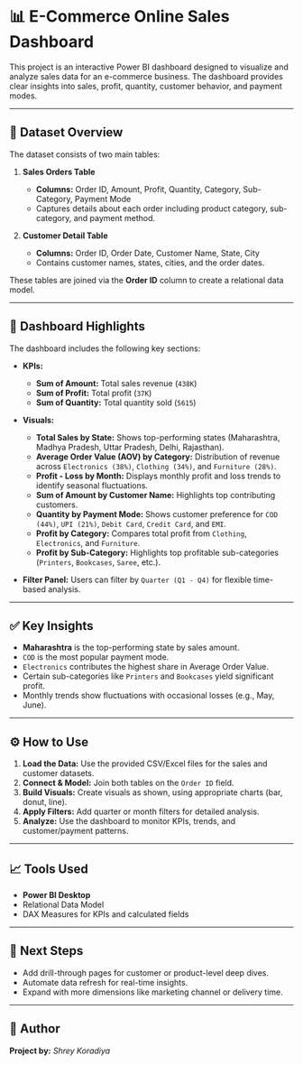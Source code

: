 
# 📊 E-Commerce Online Sales Dashboard

This project is an interactive Power BI dashboard designed to visualize and analyze sales data for an e-commerce business. The dashboard provides clear insights into sales, profit, quantity, customer behavior, and payment modes.

---

## 📁 **Dataset Overview**

The dataset consists of two main tables:
1. **Sales Orders Table**
   - **Columns:** Order ID, Amount, Profit, Quantity, Category, Sub-Category, Payment Mode
   - Captures details about each order including product category, sub-category, and payment method.

2. **Customer Detail Table**
   - **Columns:** Order ID, Order Date, Customer Name, State, City
   - Contains customer names, states, cities, and the order dates.

These tables are joined via the **Order ID** column to create a relational data model.

---

## 📌 **Dashboard Highlights**

The dashboard includes the following key sections:

- **KPIs:**  
  - **Sum of Amount:** Total sales revenue (`438K`)
  - **Sum of Profit:** Total profit (`37K`)
  - **Sum of Quantity:** Total quantity sold (`5615`)

- **Visuals:**
  - **Total Sales by State:** Shows top-performing states (Maharashtra, Madhya Pradesh, Uttar Pradesh, Delhi, Rajasthan).
  - **Average Order Value (AOV) by Category:** Distribution of revenue across `Electronics (38%)`, `Clothing (34%)`, and `Furniture (28%)`.
  - **Profit - Loss by Month:** Displays monthly profit and loss trends to identify seasonal fluctuations.
  - **Sum of Amount by Customer Name:** Highlights top contributing customers.
  - **Quantity by Payment Mode:** Shows customer preference for `COD (44%)`, `UPI (21%)`, `Debit Card`, `Credit Card`, and `EMI`.
  - **Profit by Category:** Compares total profit from `Clothing`, `Electronics`, and `Furniture`.
  - **Profit by Sub-Category:** Highlights top profitable sub-categories (`Printers`, `Bookcases`, `Saree`, etc.).

- **Filter Panel:** Users can filter by `Quarter (Q1 - Q4)` for flexible time-based analysis.

---

## ✅ **Key Insights**

- **Maharashtra** is the top-performing state by sales amount.
- `COD` is the most popular payment mode.
- `Electronics` contributes the highest share in Average Order Value.
- Certain sub-categories like `Printers` and `Bookcases` yield significant profit.
- Monthly trends show fluctuations with occasional losses (e.g., May, June).

---

## ⚙️ **How to Use**

1. **Load the Data:** Use the provided CSV/Excel files for the sales and customer datasets.
2. **Connect & Model:** Join both tables on the `Order ID` field.
3. **Build Visuals:** Create visuals as shown, using appropriate charts (bar, donut, line).
4. **Apply Filters:** Add quarter or month filters for detailed analysis.
5. **Analyze:** Use the dashboard to monitor KPIs, trends, and customer/payment patterns.

---

## 📈 **Tools Used**

- **Power BI Desktop**
- Relational Data Model
- DAX Measures for KPIs and calculated fields

---

## 🚀 **Next Steps**

- Add drill-through pages for customer or product-level deep dives.
- Automate data refresh for real-time insights.
- Expand with more dimensions like marketing channel or delivery time.

---

## 📃 **Author**

**Project by:** *Shrey Koradiya*  

